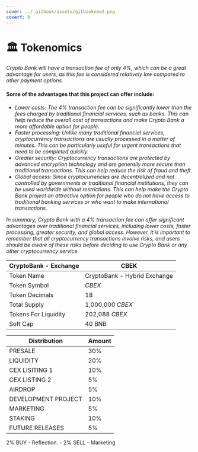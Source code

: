 ```yaml
---
cover: ../.gitbook/assets/gitbooknew2.png
coverY: 0
---
```


# 🏛 Tokenomics

_Crypto Bank will have a transaction fee of only 4%, which can be a great advantage for users, as this fee is considered relatively low compared to other payment options._

#### Some of the advantages that this project can offer include:

* _Lower costs: The 4% transaction fee can be significantly lower than the fees charged by traditional financial services, such as banks. This can help reduce the overall cost of transactions and make Crypto Bank a more affordable option for people._
* _Faster processing: Unlike many traditional financial services, cryptocurrency transactions are usually processed in a matter of minutes. This can be particularly useful for urgent transactions that need to be completed quickly._
* _Greater security: Cryptocurrency transactions are protected by advanced encryption technology and are generally more secure than traditional transactions. This can help reduce the risk of fraud and theft._
* _Global access: Since cryptocurrencies are decentralized and not controlled by governments or traditional financial institutions, they can be used worldwide without restrictions. This can help make the Crypto Bank project an attractive option for people who do not have access to traditional banking services or who want to make international transactions._

_In summary, Crypto Bank with a 4% transaction fee can offer significant advantages over traditional financial services, including lower costs, faster processing, greater security, and global access. However, it is important to remember that all cryptocurrency transactions involve risks, and users should be aware of these risks before deciding to use Crypto Bank or any other cryptocurrency service._

| CryptoBank - Exchange | CBEK                         |
| --------------------- | ---------------------------- |
| Token Name            | CryptoBank - Hybrid Exchange |
| Token Symbol          | _CBEX_                       |
| Token Decimals        | 18                           |
| Total Supply          | 1,000,000 _CBEX_             |
| Tokens For Liquidity  | 202,088 _CBEX_               |
| Soft Cap              | 40 BNB                       |



| Distribution        | Amount |
| ------------------- | ------ |
| PRESALE             | 30%    |
| LIQUIDITY           | 20%    |
| CEX LISITING 1      | 10%    |
| CEX LISTING 2       | 5%     |
| AIRDROP             | 5%     |
| DEVELOPMENT PROJECT | 10%    |
| MARKETING           | 5%     |
| STAKING             | 10%    |
| FUTURE RELEASES     | 5%     |

2% BUY - Reflection.  - 2% SELL -  Marketing&#x20;

